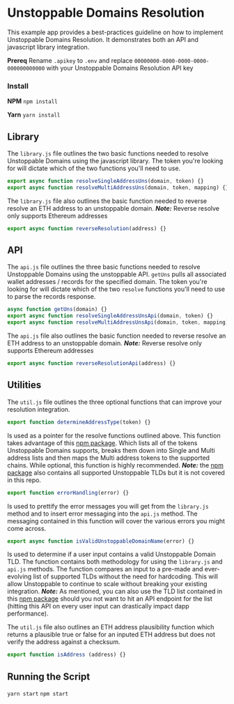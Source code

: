 
# Unstoppable Domains Resolution

This example app provides a best-practices guideline on how to implement Unstoppable Domains Resolution. It demonstrates both an API and javascript library integration. 

**Prereq**
Rename `.apikey` to `.env` and replace `00000000-0000-0000-0000-000000000000` with your Unstoppable Domains Resolution API key

### Install 
**NPM**
`npm install`

**Yarn**
`yarn install`

## Library

The `library.js` file outlines the two basic functions needed to resolve Unstoppable Domains using the javascript library. The token you're looking for will dictate which of the two functions you'll need to use.

```javascript
export async function resolveSingleAddressUns(domain, token) {}
export async function resolveMultiAddressUns(domain, token, mapping) {}
```

The `library.js` file also outlines the basic function needed to reverse resolve an ETH address to an unstoppable domain. ***Note:*** Reverse resolve only supports Ethereum addresses

```javascript
export async function reverseResolution(address) {}
```

## API


The `api.js` file outlines the three basic functions needed to resolve Unstoppable Domains using the unstoppable API. `getUns` pulls all associated wallet addresses / records for the specified domain. The token you're looking for will dictate which of the two `resolve` functions you'll need to use to parse the records response.

```javascript
async function getUns(domain) {}
export async function resolveSingleAddressUnsApi(domain, token) {}
export async function resolveMultiAddressUnsApi(domain, token, mapping) {}
```

The `api.js` file also outlines the basic function needed to reverse resolve an ETH address to an unstoppable domain. ***Note:*** Reverse resolve only supports Ethereum addresses

```javascript
export async function reverseResolutionApi(address) {}
```

## Utilities

The `util.js` file outlines the three optional functions that can improve your resolution integration. 

```javascript
export function determineAddressType(token) {}
```
Is used as a pointer for the resolve functions outlined above. This function takes advantage of this [npm package](https://www.npmjs.com/package/@unstoppabledomains/tldsresolverkeys). Which lists all of the tokens Unstoppable Domains supports, breaks them down into Single and Multi address lists and then maps the Multi address tokens to the supported chains. While optional, this function is highly recommended. ***Note:*** the [npm package](https://www.npmjs.com/package/@unstoppabledomains/tldsresolverkeys) also contains all supported Unstoppable TLDs but it is not covered in this repo.

```javascript
export function errorHandling(error) {}
```
Is used to prettify the error messages you will get from the `library.js` method and to insert error messaging into the `api.js` method. The messaging contained in this function will cover the various errors you might come across.

```javascript
export async function isValidUnstoppableDomainName(error) {}
```
Is used to determine if a user input contains a valid Unstoppable Domain TLD. The function contains both methodology for using the `library.js` and `api.js` methods. The function compares an input to a pre-made and ever-evolving list of supported TLDs without the need for hardcoding. This will allow Unstoppable to continue to scale without breaking your existing integration. ***Note:*** As mentioned, you can also use the TLD list contained in this [npm package](https://www.npmjs.com/package/@unstoppabledomains/tldsresolverkeys) should you not want to hit an API endpoint for the list (hitting this API on every user input can drastically impact dapp performance).

The `util.js` file also outlines an ETH address plausibility function which returns a plausible true or false for an inputed ETH address but does not verify the address against a checksum. 

```javascript
export function isAddress (address) {}
```

## Running the Script
`yarn start`
`npm start`